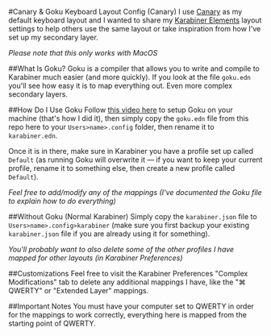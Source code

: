 #Canary & Goku Keyboard Layout Config (Canary)
I use [Canary](https://github.com/Apsu/Canary) as my default keyboard layout and I wanted to share my [Karabiner Elements](https://karabiner-elements.pqrs.org/) layout settings to help others use the same layout or take inspiration from how I've set up my secondary layer.

*Please note that this only works with MacOS*

##What Is Goku?
Goku is a compiler that allows you to write and compile to Karabiner much easier (and more quickly). If you look at the file `goku.edn` you'll see how easy it is to map everything out. Even more complex secondary layers.

##How Do I Use Goku
Follow [this video here](https://www.youtube.com/watch?v=vysHEYTp0H4) to setup Goku on your machine (that's how I did it), then simply copy the `goku.edn` file from this repo here to your `Users>name>.config` folder, then rename it to `karabiner.edn`.

Once it is in there, make sure in Karabiner you have a profile set up called `Default` (as running Goku will overwrite it — if you want to keep your current profile, rename it to something else, then create a new profile called `Default`).

*Feel free to add/modify any of the mappings (I've documented the Goku file to explain how to do everything)*

##Without Goku (Normal Karabiner)
Simply copy the `karabiner.json` file to `Users>name>.config>karabiner` (make sure you first backup your existing `karabiner.json` file if you are already using it for something).

*You'll probably want to also delete some of the other profiles I have mapped for other layouts (in Karabiner Preferences)*

##Customizations
Feel free to visit the Karabiner Preferences "Complex Modifications" tab to delete any additional mappings I have, like the "⌘ QWERTY" or "Extended Layer" mappings.

##Important Notes
You must have your computer set to QWERTY in order for the mappings to work correctly, everything here is mapped from the starting point of QWERTY.